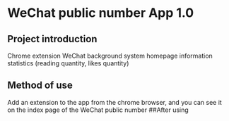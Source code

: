 # WeChat public number App 1.0
## Project introduction
Chrome extension
WeChat background system homepage information statistics (reading quantity, likes quantity)
## Method of use
Add an extension to the app from the chrome browser, and you can see it on the index page of the WeChat public number
##After using

